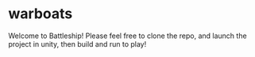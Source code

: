 # warboats

Welcome to Battleship! Please feel free to clone the repo, and launch the project in unity, then build and run to play!
